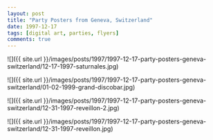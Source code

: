 ```yaml
---
layout: post
title: "Party Posters from Geneva, Switzerland"
date: 1997-12-17
tags: [digital art, parties, flyers]
comments: true
---
```

![]({{ site.url }}/images/posts/1997/1997-12-17-party-posters-geneva-switzerland/12-17-1997-saturnales.jpg)

![]({{ site.url }}/images/posts/1997/1997-12-17-party-posters-geneva-switzerland/01-02-1999-grand-discobar.jpg)

![]({{ site.url }}/images/posts/1997/1997-12-17-party-posters-geneva-switzerland/12-31-1997-reveillon-2.jpg)

![]({{ site.url }}/images/posts/1997/1997-12-17-party-posters-geneva-switzerland/12-31-1997-reveillon.jpg)
